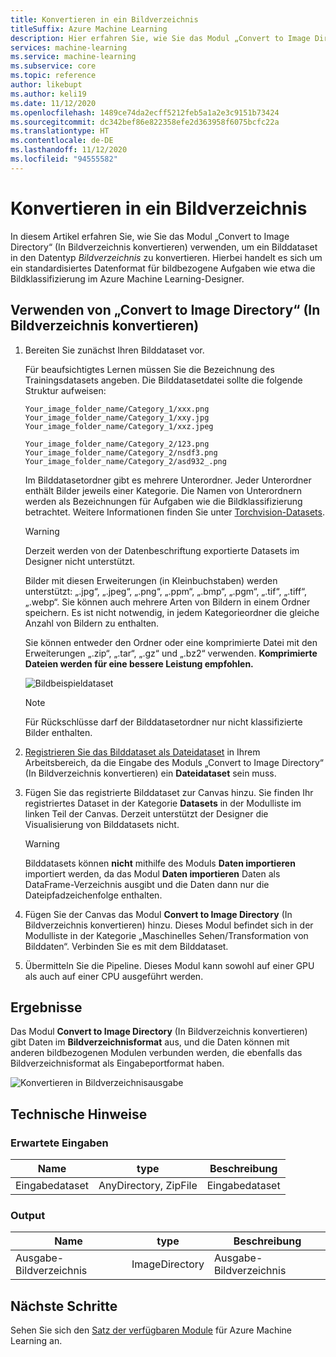```yaml
---
title: Konvertieren in ein Bildverzeichnis
titleSuffix: Azure Machine Learning
description: Hier erfahren Sie, wie Sie das Modul „Convert to Image Directory“ (In Bildverzeichnis konvertieren) verwenden, um ein Dataset in das Bildverzeichnisformat zu konvertieren.
services: machine-learning
ms.service: machine-learning
ms.subservice: core
ms.topic: reference
author: likebupt
ms.author: keli19
ms.date: 11/12/2020
ms.openlocfilehash: 1489ce74da2ecff5212feb5a1a2e3c9151b73424
ms.sourcegitcommit: dc342bef86e822358efe2d363958f6075bcfc22a
ms.translationtype: HT
ms.contentlocale: de-DE
ms.lasthandoff: 11/12/2020
ms.locfileid: "94555582"
---
```

# <a name="convert-to-image-directory"></a>Konvertieren in ein Bildverzeichnis

In diesem Artikel erfahren Sie, wie Sie das Modul „Convert to Image Directory“ (In Bildverzeichnis konvertieren) verwenden, um ein Bilddataset in den Datentyp *Bildverzeichnis* zu konvertieren. Hierbei handelt es sich um ein standardisiertes Datenformat für bildbezogene Aufgaben wie etwa die Bildklassifizierung im Azure Machine Learning-Designer.

## <a name="how-to-use-convert-to-image-directory"></a>Verwenden von „Convert to Image Directory“ (In Bildverzeichnis konvertieren)  

1. Bereiten Sie zunächst Ihren Bilddataset vor. 

    Für beaufsichtigtes Lernen müssen Sie die Bezeichnung des Trainingsdatasets angeben. Die Bilddatasetdatei sollte die folgende Struktur aufweisen:
    
    ```
    Your_image_folder_name/Category_1/xxx.png
    Your_image_folder_name/Category_1/xxy.jpg
    Your_image_folder_name/Category_1/xxz.jpeg
    
    Your_image_folder_name/Category_2/123.png
    Your_image_folder_name/Category_2/nsdf3.png
    Your_image_folder_name/Category_2/asd932_.png
    ```
    
    Im Bilddatasetordner gibt es mehrere Unterordner. Jeder Unterordner enthält Bilder jeweils einer Kategorie. Die Namen von Unterordnern werden als Bezeichnungen für Aufgaben wie die Bildklassifizierung betrachtet. Weitere Informationen finden Sie unter [Torchvision-Datasets](https://pytorch.org/docs/stable/torchvision/datasets.html#imagefolder).

    > [!WARNING]
    > Derzeit werden von der Datenbeschriftung exportierte Datasets im Designer nicht unterstützt.

    Bilder mit diesen Erweiterungen (in Kleinbuchstaben) werden unterstützt: „.jpg“, „.jpeg“, „.png“, „.ppm“, „.bmp“, „.pgm“, „.tif“, „.tiff“, „.webp“. Sie können auch mehrere Arten von Bildern in einem Ordner speichern. Es ist nicht notwendig, in jedem Kategorieordner die gleiche Anzahl von Bildern zu enthalten.

    Sie können entweder den Ordner oder eine komprimierte Datei mit den Erweiterungen „.zip“, „.tar“, „.gz“ und „.bz2“ verwenden. **Komprimierte Dateien werden für eine bessere Leistung empfohlen.** 
    
    ![Bildbeispieldataset](./media/module/image-sample-dataset.png)

    > [!NOTE]
    > Für Rückschlüsse darf der Bilddatasetordner nur nicht klassifizierte Bilder enthalten.

1. [Registrieren Sie das Bilddataset als Dateidataset](../how-to-create-register-datasets.md) in Ihrem Arbeitsbereich, da die Eingabe des Moduls „Convert to Image Directory“ (In Bildverzeichnis konvertieren) ein **Dateidataset** sein muss.

1. Fügen Sie das registrierte Bilddataset zur Canvas hinzu. Sie finden Ihr registriertes Dataset in der Kategorie **Datasets** in der Modulliste im linken Teil der Canvas. Derzeit unterstützt der Designer die Visualisierung von Bilddatasets nicht.

    > [!WARNING]
    > Bilddatasets können **nicht** mithilfe des Moduls **Daten importieren** importiert werden, da das Modul **Daten importieren** Daten als DataFrame-Verzeichnis ausgibt und die Daten dann nur die Dateipfadzeichenfolge enthalten.

1. Fügen Sie der Canvas das Modul **Convert to Image Directory** (In Bildverzeichnis konvertieren) hinzu. Dieses Modul befindet sich in der Modulliste in der Kategorie „Maschinelles Sehen/Transformation von Bilddaten“. Verbinden Sie es mit dem Bilddataset.
    
3.  Übermitteln Sie die Pipeline. Dieses Modul kann sowohl auf einer GPU als auch auf einer CPU ausgeführt werden.

## <a name="results"></a>Ergebnisse

Das Modul **Convert to Image Directory** (In Bildverzeichnis konvertieren) gibt Daten im **Bildverzeichnisformat** aus, und die Daten können mit anderen bildbezogenen Modulen verbunden werden, die ebenfalls das Bildverzeichnisformat als Eingabeportformat haben.

![Konvertieren in Bildverzeichnisausgabe](./media/module/convert-to-image-directory-output.png)

## <a name="technical-notes"></a>Technische Hinweise 

###  <a name="expected-inputs"></a>Erwartete Eingaben  

| Name          | type                  | Beschreibung   |
| ------------- | --------------------- | ------------- |
| Eingabedataset | AnyDirectory, ZipFile | Eingabedataset |

###  <a name="output"></a>Output  

| Name                   | type           | Beschreibung            |
| ---------------------- | -------------- | ---------------------- |
| Ausgabe-Bildverzeichnis | ImageDirectory | Ausgabe-Bildverzeichnis |

## <a name="next-steps"></a>Nächste Schritte

Sehen Sie sich den [Satz der verfügbaren Module](module-reference.md) für Azure Machine Learning an.